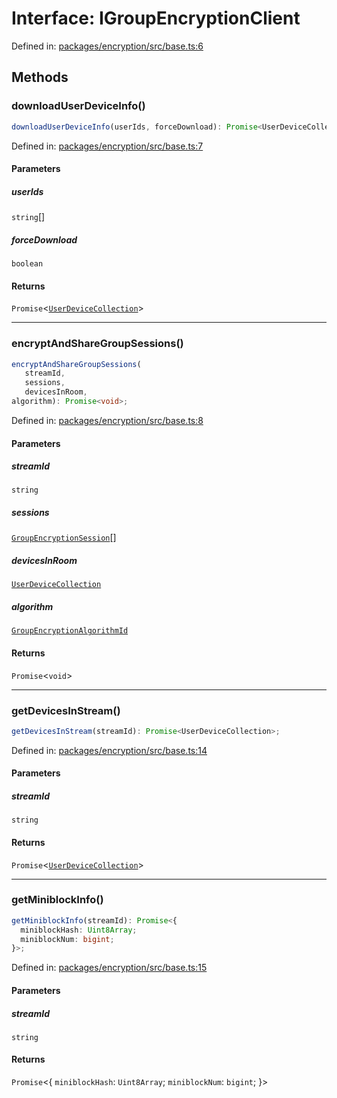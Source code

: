 # Interface: IGroupEncryptionClient

Defined in: [packages/encryption/src/base.ts:6](https://github.com/towns-protocol/towns/blob/0db1fd0ac7258e8db8cedfb6183e8eade8284fa1/packages/encryption/src/base.ts#L6)

## Methods

### downloadUserDeviceInfo()

```ts
downloadUserDeviceInfo(userIds, forceDownload): Promise<UserDeviceCollection>;
```

Defined in: [packages/encryption/src/base.ts:7](https://github.com/towns-protocol/towns/blob/0db1fd0ac7258e8db8cedfb6183e8eade8284fa1/packages/encryption/src/base.ts#L7)

#### Parameters

##### userIds

`string`[]

##### forceDownload

`boolean`

#### Returns

`Promise`\<[`UserDeviceCollection`](UserDeviceCollection.md)\>

***

### encryptAndShareGroupSessions()

```ts
encryptAndShareGroupSessions(
   streamId, 
   sessions, 
   devicesInRoom, 
algorithm): Promise<void>;
```

Defined in: [packages/encryption/src/base.ts:8](https://github.com/towns-protocol/towns/blob/0db1fd0ac7258e8db8cedfb6183e8eade8284fa1/packages/encryption/src/base.ts#L8)

#### Parameters

##### streamId

`string`

##### sessions

[`GroupEncryptionSession`](GroupEncryptionSession.md)[]

##### devicesInRoom

[`UserDeviceCollection`](UserDeviceCollection.md)

##### algorithm

[`GroupEncryptionAlgorithmId`](../enumerations/GroupEncryptionAlgorithmId.md)

#### Returns

`Promise`\<`void`\>

***

### getDevicesInStream()

```ts
getDevicesInStream(streamId): Promise<UserDeviceCollection>;
```

Defined in: [packages/encryption/src/base.ts:14](https://github.com/towns-protocol/towns/blob/0db1fd0ac7258e8db8cedfb6183e8eade8284fa1/packages/encryption/src/base.ts#L14)

#### Parameters

##### streamId

`string`

#### Returns

`Promise`\<[`UserDeviceCollection`](UserDeviceCollection.md)\>

***

### getMiniblockInfo()

```ts
getMiniblockInfo(streamId): Promise<{
  miniblockHash: Uint8Array;
  miniblockNum: bigint;
}>;
```

Defined in: [packages/encryption/src/base.ts:15](https://github.com/towns-protocol/towns/blob/0db1fd0ac7258e8db8cedfb6183e8eade8284fa1/packages/encryption/src/base.ts#L15)

#### Parameters

##### streamId

`string`

#### Returns

`Promise`\<\{
  `miniblockHash`: `Uint8Array`;
  `miniblockNum`: `bigint`;
\}\>
